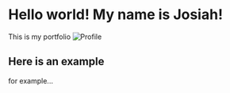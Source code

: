 # Hello world! My name is Josiah!
This is my portfolio
![Profile](IMAGES/IMG_4201_HighRes.jpg "Hi! This is my most recent headshot!")

## Here is an example
for example...

